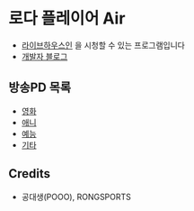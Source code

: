 # 로다 플레이어 Air
* [라이브하우스인](https://livehouse.in/en) 을 시청할 수 있는 프로그램입니다
* [개발자 블로그](http://knowledgeisfree.tistory.com)

## 방송PD 목록
* [영화](PD/FilmList)
* [애니](PD/AniList)
* [예능](PD/ShowList)
* [기타](PD/EtcList)

## Credits
* 공대생(POOO), RONGSPORTS
